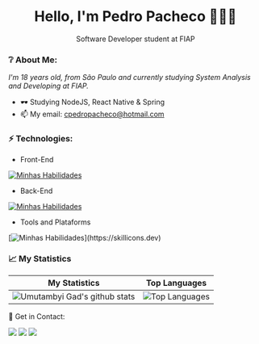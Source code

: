 <h1 align='center'>
  Hello, I'm Pedro Pacheco 👨🏻‍🦱
</h1>
<p align='center'>
  Software Developer student at FIAP
</p>

### ❔ About Me:

<p>
  <em>
    I'm 18 years old, from São Paulo and currently studying System Analysis and Developing at FIAP.
  </em>
</p>

- 🕶 Studying NodeJS, React Native & Spring
- 📫 My email: cpedropacheco@hotmail.com

### ⚡ Technologies:

- Front-End

[![Minhas Habilidades](https://skillicons.dev/icons?i=js,ts,html,css,bootstrap)](https://skillicons.dev)

- Back-End

[![Minhas Habilidades](https://skillicons.dev/icons?i=nodejs,express,java,spring,python,sqlite,mongodb,mysql,postgres)](https://skillicons.dev)

- Tools and Plataforms

[![Minhas Habilidades](https://skillicons.dev/icons?i=git,postman,figma,)](https://skillicons.dev)

### 📈 My Statistics

| My Statistics                                                                                                                                                            | Top Languages                                                                                                                                                                    |
| ------------------------------------------------------------------------------------------------------------------------------------------------------------------------ | ---------------------------------------------------------------------------------------------------------------------------------------------------------------------------------- |
| ![Umutambyi Gad's github stats](https://github-readme-stats.vercel.app/api?username=pedrocpacheco&show_icons=true&hide_border=true&count_private=true&theme=great-gatsby) | ![Top Languages](https://github-readme-stats.vercel.app/api/top-langs/?username=pedrocpacheco&langs_count=10&count_private=true&hide_border=true&theme=great-gatsby&layout=compact) | [![GitHub Streak](https://streak-stats.demolab.com/?user=pedrocpacheco&theme=great-gatsby)](https://git.io/streak-stats) 

💬 Get in Contact:

<div>
  <a href="https://www.linkedin.com/in/pedro-carvalho-pacheco" target="_blank"><img src="https://img.shields.io/badge/-LinkedIn-%230077B5?style=for-the-badge&logo=linkedin&logoColor=white" target="_blank"></a>
  <a href="https://api.whatsapp.com/send/?phone=%2B5511996773408&text&app_absent=0" target="_blank"><img src="https://img.shields.io/badge/WhatsApp-25D366?style=for-the-badge&logo=whatsapp&logoColor=white" target="_blank"></a>
  <a href="https://www.instagram.com/p.opacheco/" target="_blank"><img src="https://img.shields.io/badge/-Instagram-%23E4405F?style=for-the-badge&logo=instagram&logoColor=white" target="_blank"></a>
</div>

